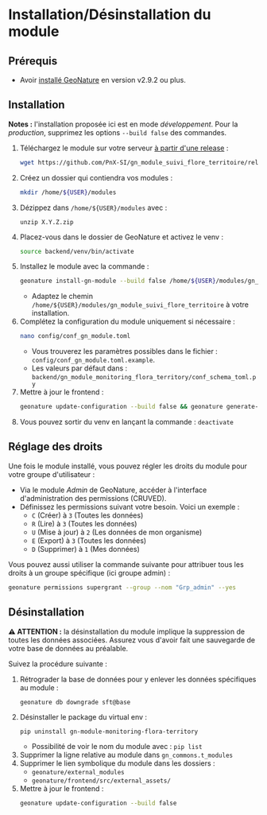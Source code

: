 # Installation/Désinstallation du module

## Prérequis

- Avoir [installé GeoNature](https://github.com/PnX-SI/GeoNature) en version v2.9.2 ou plus.

## Installation

**Notes :** l'installation proposée ici est en mode *développement*. Pour la *production*, supprimez les options `--build false` des commandes.

1. Téléchargez le module sur votre serveur [à partir d'une release](https://github.com/PnX-SI/gn_module_suivi_flore_territoire/releases) :
    ```bash
    wget https://github.com/PnX-SI/gn_module_suivi_flore_territoire/releases/X.Y.Z.zip
    ```
2. Créez un dossier qui contiendra vos modules :
    ```bash
    mkdir /home/${USER}/modules
    ```
3. Dézippez dans `/home/${USER}/modules` avec :
    ```
    unzip X.Y.Z.zip
    ```
4. Placez-vous dans le dossier de GeoNature et activez le venv :
    ```bash
    source backend/venv/bin/activate
    ```
5. Installez le module avec la commande :
    ```bash
    geonature install-gn-module --build false /home/${USER}/modules/gn_module_suivi_flore_territoire
    ```
    - Adaptez le chemin `/home/${USER}/modules/gn_module_suivi_flore_territoire` à votre installation.
6. Complétez la configuration du module uniquement si nécessaire :
    ```bash
    nano config/conf_gn_module.toml
    ```
    - Vous trouverez les paramètres possibles dans le fichier : `config/conf_gn_module.toml.example`.
    - Les valeurs par défaut dans : `backend/gn_module_monitoring_flora_territory/conf_schema_toml.py`
7. Mettre à jour le frontend :
    ```bash
    geonature update-configuration --build false && geonature generate-frontend-module-config SFT
    ```
8. Vous pouvez sortir du venv en lançant la commande : `deactivate`

## Réglage des droits

Une fois le module installé, vous pouvez régler les droits du module pour votre groupe d'utilisateur :
- Via le module *Admin* de GeoNature, accéder à l'interface d'administration des permissions (CRUVED).
- Définissez les permissions suivant votre besoin. Voici un exemple :
  - `C` (Créer) à `3` (Toutes les données)
  - `R` (Lire) à `3` (Toutes les données)
  - `U` (Mise à jour) à `2` (Les données de mon organisme)
  - `E` (Export) à `3` (Toutes les données)
  - `D` (Supprimer) à `1` (Mes données)

Vous pouvez aussi utiliser la commande suivante pour attribuer tous les droits à un groupe spécifique (ici groupe admin) :
```bash
geonature permissions supergrant --group --nom "Grp_admin" --yes
```


## Désinstallation

**⚠️ ATTENTION :** la désinstallation du module implique la suppression de toutes les données associées. Assurez vous d'avoir fait une sauvegarde de votre base de données au préalable.

Suivez la procédure suivante :
1. Rétrograder la base de données pour y enlever les données spécifiques au module :
    ```bash
    geonature db downgrade sft@base
    ```
2. Désinstaller le package du virtual env :
    ```
    pip uninstall gn-module-monitoring-flora-territory
    ```
    - Possibilité de voir le nom du module avec : `pip list`
3. Supprimer la ligne relative au module dans `gn_commons.t_modules`
4. Supprimer le lien symbolique du module dans les dossiers :
    - `geonature/external_modules`
    - `geonature/frontend/src/external_assets/`
5. Mettre à jour le frontend :
    ```bash
    geonature update-configuration --build false 
    ```
